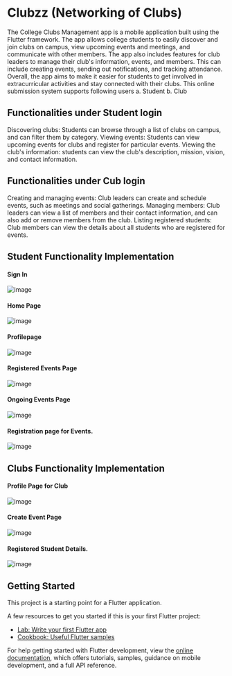 # Clubzz (Networking of Clubs)
The College Clubs Management app is a mobile application built using the Flutter framework. The app allows college students to easily discover and join clubs on campus, view upcoming events and meetings, and communicate with other members. The app also includes features for club leaders to manage their club's information, events, and members. This can include creating events, sending out notifications, and tracking attendance. Overall, the app aims to make it easier for students to get involved in extracurricular activities and stay connected with their clubs.
This online submission system supports following users
a. Student
b. Club 

## Functionalities under Student login
Discovering clubs: Students can browse through a list of clubs on campus, and can filter them by category.
Viewing events: Students can view upcoming events for clubs and register for particular events.
Viewing the club's information: students can view the club's description, mission, vision, and contact information.

## Functionalities under Cub login
Creating and managing events: Club leaders can create and schedule events, such as meetings and social gatherings.
Managing members: Club leaders can view a list of members and their contact information, and can also add or remove members from the club.
Listing registered students: Club members can view the details about all students who are registered for events.

## Student Functionality Implementation
#### Sign In
![image](https://github.com/Nagaraj-Sunagar/Clubzz/assets/93957959/1c3ab561-15e6-451a-8078-9673aa57b97d) 
#### Home Page
![image](https://github.com/Nagaraj-Sunagar/Clubzz/assets/93957959/fcd3377f-9906-4647-8471-fa8c030b9c24) 
#### Profilepage
![image](https://github.com/Nagaraj-Sunagar/Clubzz/assets/93957959/d45b563a-d42c-4622-a815-311176aa652f) 
#### Registered Events Page
![image](https://github.com/Nagaraj-Sunagar/Clubzz/assets/93957959/eecc45ed-1f53-4a74-be0e-612486e59cf9) 
#### Ongoing Events Page
![image](https://github.com/Nagaraj-Sunagar/Clubzz/assets/93957959/431034bb-8d5e-450b-ab2c-3195ae37d1d3) 
#### Registration page for Events.
![image](https://github.com/Nagaraj-Sunagar/Clubzz/assets/93957959/2c24c2e2-77e0-4ce2-aeb7-b6b60b57126f) 


## Clubs Functionality Implementation
#### Profile Page for Club
![image](https://github.com/Nagaraj-Sunagar/Clubzz/assets/93957959/5b5856ad-ff04-410f-a8a8-b40d5259001f) 
#### Create Event Page
![image](https://github.com/Nagaraj-Sunagar/Clubzz/assets/93957959/4743a79e-8722-4c3d-8df2-c84dfc087884) 
#### Registered Student Details.
![image](https://github.com/Nagaraj-Sunagar/Clubzz/assets/93957959/66305630-f3c2-4343-bcbf-991d7f56ab7a) 


## Getting Started

This project is a starting point for a Flutter application.

A few resources to get you started if this is your first Flutter project:

- [Lab: Write your first Flutter app](https://docs.flutter.dev/get-started/codelab)
- [Cookbook: Useful Flutter samples](https://docs.flutter.dev/cookbook)

For help getting started with Flutter development, view the
[online documentation](https://docs.flutter.dev/), which offers tutorials,
samples, guidance on mobile development, and a full API reference.
